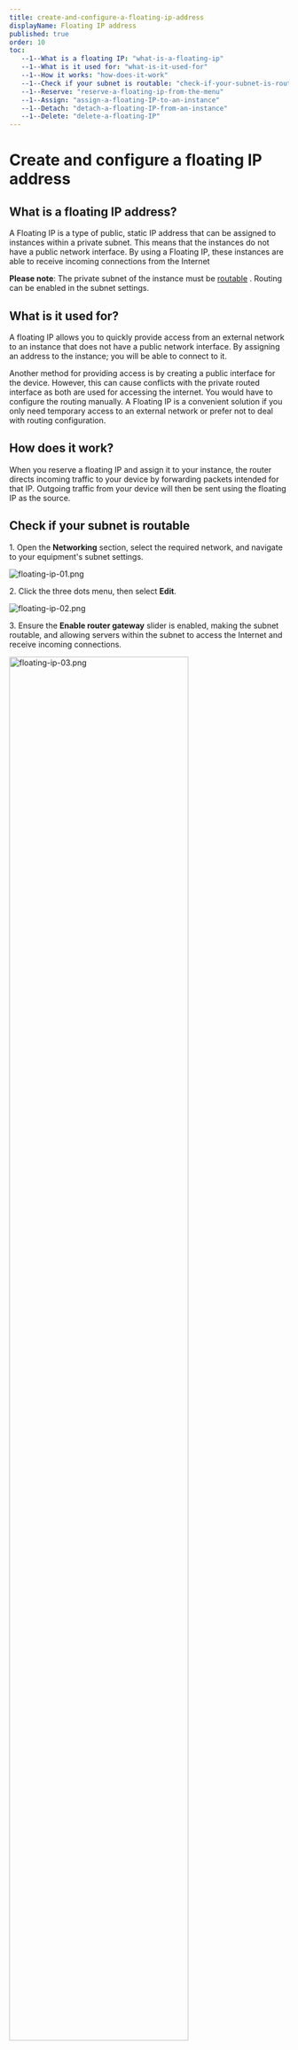 ```yaml
---
title: create-and-configure-a-floating-ip-address
displayName: Floating IP address
published: true
order: 10
toc:
   --1--What is a floating IP: "what-is-a-floating-ip"
   --1--What is it used for: "what-is-it-used-for"
   --1--How it works: "how-does-it-work"
   --1--Check if your subnet is routable: "check-if-your-subnet-is-routable"
   --1--Reserve: "reserve-a-floating-ip-from-the-menu"
   --1--Assign: "assign-a-floating-IP-to-an-instance"
   --1--Detach: "detach-a-floating-IP-from-an-instance"
   --1--Delete: "delete-a-floating-IP"
---
```

# Create and configure a floating IP address

## What is a floating IP address?

A Floating IP is a type of public, static IP address that can be assigned to instances within a private subnet. This means that the instances do not have a public network interface. By using a Floating IP, these instances are able to receive incoming connections from the Internet

**Please note**: The private subnet of the instance must be <a href="https://gcore.com/docs/cloud/networking/create-and-manage-a-subnetwork#network-routing" target="_blank">routable</a> . Routing can be enabled in the subnet settings.

## What is it used for?

A floating IP allows you to quickly provide access from an external network to an instance that does not have a public network interface. By assigning an address to the instance; you will be able to connect to it.

Another method for providing access is by creating a public interface for the device. However, this can cause conflicts with the private routed interface as both are used for accessing the internet. You would have to configure the routing manually. A Floating IP is a convenient solution if you only need temporary access to an external network or prefer not to deal with routing configuration.

## How does it work?

When you reserve a floating IP and assign it to your instance, the router directs incoming traffic to your device by forwarding packets intended for that IP. Outgoing traffic from your device will then be sent using the floating IP as the source.

## Check if your subnet is routable

1\. Open the **Networking** section, select the required network, and navigate to your equipment's subnet settings. 

<img src="https://assets.gcore.pro/docs/cloud/networking/ip-address/create-and-configure-a-floating-ip-address/12391415662737.png" alt="floating-ip-01.png">

2\. Click the three dots menu, then select **Edit**.

<img src="https://assets.gcore.pro/docs/cloud/networking/ip-address/create-and-configure-a-floating-ip-address/12391621674513.png" alt="floating-ip-02.png">

3\. Ensure the **Enable router gateway** slider is enabled, making the subnet routable, and allowing servers within the subnet to access the Internet and receive incoming connections.

<img src="https://assets.gcore.pro/docs/cloud/networking/ip-address/create-and-configure-a-floating-ip-address/12391738930705.png" alt="floating-ip-03.png" width=80%>

## Reserve a floating IP from the menu

A floating IP is assigned by a specific data center, and its address is linked to that location. It can only be assigned to an instance within the exact location.

1\. Select the Region where your machine is located to assign a floating IP and navigate to the **Networking** section.

<img src="https://assets.gcore.pro/docs/cloud/networking/ip-address/create-and-configure-a-floating-ip-address/12391851006353.png" alt="floating-ip-04.png" width=50%>

2\. Open the Floating IPs section. You can create a floating IP without assigning it to a machine by clicking **Create a new Floating IP.**

<img src="https://assets.gcore.pro/docs/cloud/networking/ip-address/create-and-configure-a-floating-ip-address/12392006241425.png" alt="floating-ip-05.png">

3\. Additionally, you can create a floating IP and immediately assign it to a specific instance. To do this, enable the "Assign to existed instance" slider, select the machine and interface, and click **Create a new floating IP.**

<img src="https://assets.gcore.pro/docs/cloud/networking/ip-address/create-and-configure-a-floating-ip-address/12392182782993.png" alt="floating-ip-06.png">

## Reserve a floating IP when creating an instance


When creating an instance, in the "Network settings" section, select the "**Private**" network type. Specify the network and subnet of the interface you want to assign the floating IP. Enable the "**Use floating IP**" slider, click "**Create a new floating IP**", and save the settings using the "**Add Interface**" button.

<img src="https://assets.gcore.pro/docs/cloud/networking/ip-address/create-and-configure-a-floating-ip-address/12392462274833.png" alt="floating-ip-07.png" width=80%>

The instance will be created with a private interface and a new floating IP assigned to it.

## Assign a floating IP to an instance

Next to the free IP, click "Assign to instance" or select this option from the selector on the right.  
  
<img src="https://assets.gcore.pro/docs/cloud/networking/ip-address/create-and-configure-a-floating-ip-address/12392603351313.png" alt="floating-ip-08.png">

Select the instance in the pop-up window, and the floating IP's network interface will be assigned. Click **Assign floating IP**.

<img src="https://assets.gcore.pro/docs/cloud/networking/ip-address/create-and-configure-a-floating-ip-address/12392628635793.png" alt="floating-ip-09.png">

## Detach a floating IP from an instance

You can detach a floating IP address in the "Floating IPs" section or in the instance menu. In the "Floating IP" section, click the selector next to the address and select **Detach from Instance**, and the IP will no longer be assigned to the machine.

<img src="https://assets.gcore.pro/docs/cloud/networking/ip-address/create-and-configure-a-floating-ip-address/12392631295505.png" alt="floating-ip-10.png">  

In the instance menu, open the "Networking" tab and select the private interface. Open the selector and click "**Detach Floating IP**". The IP will no longer be assigned to this machine.

<img src="https://assets.gcore.pro/docs/cloud/networking/ip-address/create-and-configure-a-floating-ip-address/12392664056465.png" alt="floating-ip-11.png">

## Delete a floating IP

In the "Floating IPs" section, click the selector next to the desired address and select **Delete**. The IP will be removed, and you don't have to pay anymore.

<img src="https://assets.gcore.pro/docs/cloud/networking/ip-address/create-and-configure-a-floating-ip-address/12392700821393.png" alt="floating-ip-12.png">
